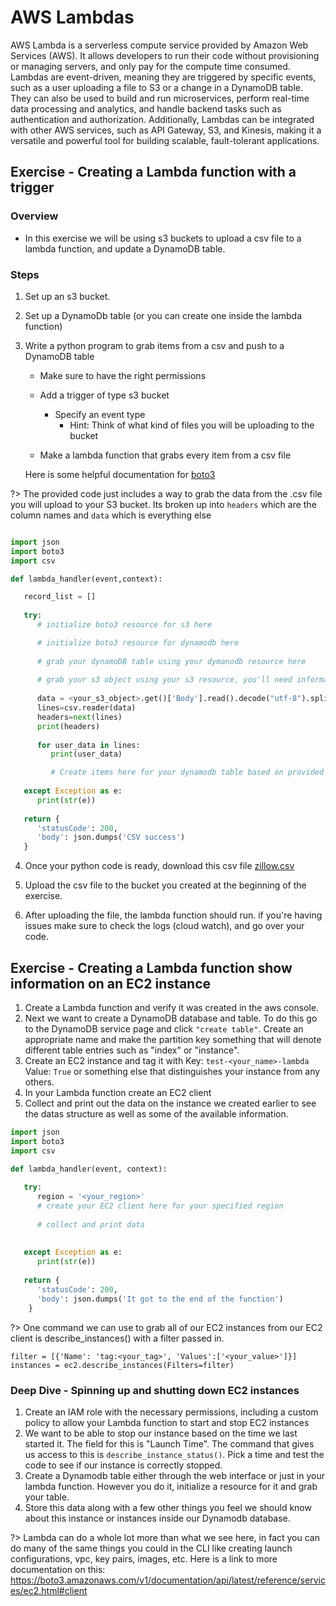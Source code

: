 # AWS Lambdas

AWS Lambda is a serverless compute service provided by Amazon Web Services (AWS). It allows developers to run their code without provisioning or managing servers, and only pay for the compute time consumed. Lambdas are event-driven, meaning they are triggered by specific events, such as a user uploading a file to S3 or a change in a DynamoDB table. They can also be used to build and run microservices, perform real-time data processing and analytics, and handle backend tasks such as authentication and authorization. Additionally, Lambdas can be integrated with other AWS services, such as API Gateway, S3, and Kinesis, making it a versatile and powerful tool for building scalable, fault-tolerant applications.

## Exercise - Creating a Lambda function with a trigger

### Overview
- In this exercise we will be using s3 buckets to upload a csv file to a lambda function, and update a DynamoDB table.

### Steps

1. Set up an s3 bucket.

2. Set up a DynamoDb table (or you can create one inside the lambda function)

3. Write a python program to grab items from a csv and push to a DynamoDB table
    - Make sure to have the right permissions
    - Add a trigger of type s3 bucket
        - Specify an event type
            - Hint: Think of what kind of files you will be uploading to the bucket

    - Make a lambda function that grabs every item from a csv file

    Here is some helpful documentation for [boto3](https://boto3.amazonaws.com/v1/documentation/api/latest/guide/dynamodb.html)

?> The provided code just includes a way to grab the data from the .csv file you will upload to your S3 bucket. Its broken up into `headers` which are the column names and `data` which is everything else

``` python

import json
import boto3
import csv

def lambda_handler(event,context):

   record_list = []
   
   try:
      # initialize boto3 resource for s3 here

      # initialize boto3 resource for dynamodb here
       
      # grab your dynamoDB table using your dymanodb resource here
      
      # grab your s3 object using your s3 resource, you'll need information inside of the "event" object to do so
      
      data = <your_s3_object>.get()['Body'].read().decode("utf-8").splitlines()
      lines=csv.reader(data)
      headers=next(lines)
      print(headers)
      
      for user_data in lines:
         print(user_data)

         # Create items here for your dynamodb table based on provided .csv file
      
   except Exception as e:
      print(str(e))
            
   return {
      'statusCode': 200,
      'body': json.dumps('CSV success')
   }

```

4. Once your python code is ready, download this csv file [zillow.csv](https://people.sc.fsu.edu/~jburkardt/data/csv/zillow.csv)

5. Upload the csv file to the bucket you created at the beginning of the exercise.

6. After uploading the file, the lambda function should run. if you're having issues make sure to check the logs (cloud watch), and go over your code.

## Exercise - Creating a Lambda function show information on an EC2 instance

1. Create a Lambda function and verify it was created in the aws console.
2. Next we want to create a DynamoDB database and table.  To do this go to the DynamoDB service page and click `"create table"`.  Create an appropriate name and make the partition key something that will denote different table entries such as "index" or "instance".
3. Create an EC2 instance and tag it with Key: `test-<your_name>-lambda` Value: `True`  or something else that distinguishes your instance from any others.
4. In your Lambda function create an EC2 client
5. Collect and print out the data on the instance we created earlier to see the datas structure as well as some of the available information.



``` python
import json
import boto3
import csv

def lambda_handler(event, context):
   
   try: 
      region = '<your_region>'
      # create your EC2 client here for your specified region
      
      # collect and print data
      
     
   except Exception as e:
      print(str(e))
            
   return {
      'statusCode': 200,
      'body': json.dumps('It got to the end of the function')
    }
```

?> One command we can use to grab all of our EC2 instances from our EC2 client is describe_instances() with a filter passed in.

```
filter = [{'Name': 'tag:<your_tag>', 'Values':['<your_value>']}]
instances = ec2.describe_instances(Filters=filter)
```

### Deep Dive - Spinning up and shutting down EC2 instances
1. Create an IAM role with the necessary permissions, including a custom policy to allow your Lambda function to start and stop EC2 instances
2.  We want to be able to stop our instance based on the time we last started it. 
The field for this is "Launch Time".  The command that gives us access to this is `describe_instance_status()`. Pick a time and test the code to see if our instance is correctly stopped.
3. Create a Dynamodb table either through the web interface or just in your lambda function.  However you do it, initialize a resource for it and grab your table.
4. Store this data along with a few other things you feel we should know about this instance or instances inside our Dynamodb database. 

?> Lambda can do a whole lot more than what we see here, in fact you can do many of the same things you could in the CLI like creating launch configurations, vpc, key pairs, images, etc.  Here is a link to more documentation on this: <https://boto3.amazonaws.com/v1/documentation/api/latest/reference/services/ec2.html#client>